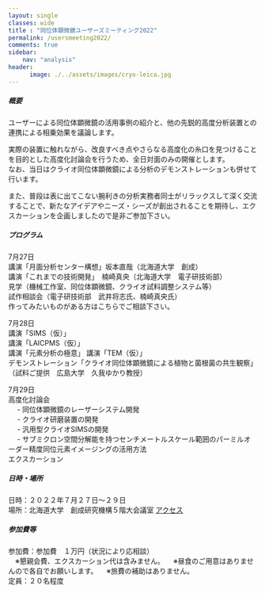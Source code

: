 ```yaml
---
layout: single
classes: wide
title : "同位体顕微鏡ユーザーズミーティング2022"
permalink: /usersmeeting2022/
comments: true
sidebar: 
    nav: "analysis"
header:
      image: ./../assets/images/cryo-leica.jpg
---
```

##### 概要 
ユーザーによる同位体顕微鏡の活用事例の紹介と、他の先鋭的高度分析装置との連携による相乗効果を議論します。    

実際の装置に触れながら、改良すべき点やさらなる高度化の糸口を見つけることを目的とした高度化討論会を行うため、全日対面のみの開催とします。    
なお、当日はクライオ同位体顕微鏡による分析のデモンストレーションも併せて行います。    


また、普段は表に出てこない腕利きの分析実務者同士がリラックスして深く交流することで、新たなアイデアやニーズ・シーズが創出されることを期待し、エクスカーションを企画しましたので是非ご参加下さい。    


##### プログラム  

7月27日    
講演「月面分析センター構想」坂本直哉（北海道大学　創成）    
講演「これまでの技術開発」　楠崎真央（北海道大学　電子研技術部）    
見学（機械工作室、同位体顕微鏡、クライオ試料調整システム等）    
試作相談会（電子研技術部　武井将志氏、楠崎真央氏）    
作ってみたいものがある方はこちらでご相談下さい。    

7月28日    
講演「SIMS（仮）」    
講演「LAICPMS（仮）」    
講演「元素分析の極意」 
講演「TEM（仮）」    
デモンストレーション「クライオ同位体顕微鏡による植物と菌根菌の共生観察」（試料ご提供　広島大学　久我ゆかり教授）    

7月29日    
高度化討論会    
　    - 同位体顕微鏡のレーザーシステム開発    
　    - クライオ研磨装置の開発    
　    - 汎用型クライオSIMSの開発    
　    - サブミクロン空間分解能を持つセンチメートルスケール範囲のパーミルオーダー精度同位元素イメージングの活用方法    
エクスカーション    

##### 日時・場所  
日時：２０２２年７月２７日～２９日  
場所：北海道大学　創成研究機構５階大会議室  [アクセス](https://www.cris.hokudai.ac.jp/contact-us)   

##### 参加費等
参加費：参加費　１万円（状況により応相談）   
　※懇親会費、エクスカーション代は含みません。
　※昼食のご用意はありませんので各自でお願いします。
　※旅費の補助はありません。   
定員：２０名程度   
